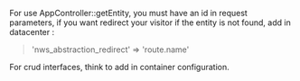 For use AppController::getEntity, you must have an id in request parameters, if you want redirect your visitor if the entity is not found, add in datacenter :
> 'nws_abstraction_redirect' => 'route.name'

For crud interfaces, think to add in container configuration.


